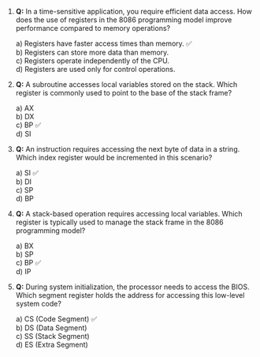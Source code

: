 1. **Q:** In a time-sensitive application, you require efficient data access. How does the use of registers in the 8086 programming model improve performance compared to memory operations?

   a) Registers have faster access times than memory. ✅  
   b) Registers can store more data than memory.  
   c) Registers operate independently of the CPU.  
   d) Registers are used only for control operations.

3. **Q:** A subroutine accesses local variables stored on the stack. Which register is commonly used to point to the base of the stack frame?

   a) AX  
   b) DX  
   c) BP ✅  
   d) SI

4. **Q:** An instruction requires accessing the next byte of data in a string. Which index register would be incremented in this scenario?

   a) SI ✅  
   b) DI  
   c) SP  
   d) BP

5. **Q:** A stack-based operation requires accessing local variables. Which register is typically used to manage the stack frame in the 8086 programming model?

   a) BX  
   b) SP  
   c) BP ✅  
   d) IP

6. **Q:** During system initialization, the processor needs to access the BIOS. Which segment register holds the address for accessing this low-level system code?

   a) CS (Code Segment) ✅  
   b) DS (Data Segment)  
   c) SS (Stack Segment)  
   d) ES (Extra Segment)
